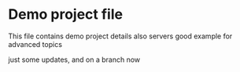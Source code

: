 # Demo project file
This file contains demo project details
also servers good example for advanced topics

just some updates, and on a branch now
 
